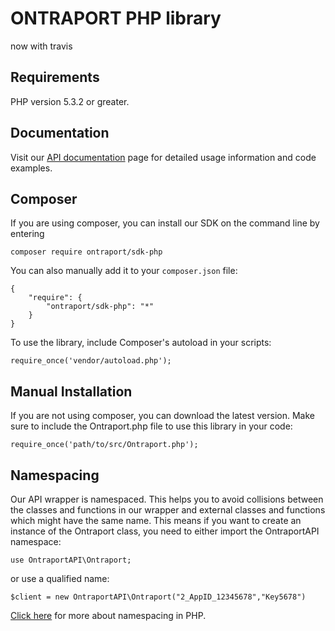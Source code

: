 # ONTRAPORT PHP library


now with travis

## Requirements
PHP version 5.3.2 or greater.

## Documentation
Visit our [API documentation](https://api.ontraport.com/doc) page for detailed usage information and code examples.

## Composer
If you are using composer, you can install our SDK on the command line by entering
```
composer require ontraport/sdk-php
```
You can also manually add it to your `composer.json` file:
```
{
    "require": {
        "ontraport/sdk-php": "*"
    }
}
```
To use the library, include Composer's autoload in your scripts:
```
require_once('vendor/autoload.php');
```
## Manual Installation
If you are not using composer, you can download the latest version. Make sure to include the Ontraport.php file to use this library in your code:
```
require_once('path/to/src/Ontraport.php');
```
## Namespacing
Our API wrapper is namespaced. 
This helps you to avoid collisions between the classes and functions in our wrapper and external classes and functions which might have the same name.
This means if you want to create an instance of the Ontraport class, you need to either import the OntraportAPI namespace:
```
use OntraportAPI\Ontraport;
```
or use a qualified name:
```
$client = new OntraportAPI\Ontraport("2_AppID_12345678","Key5678")
```
[Click here](http://php.net/manual/en/language.namespaces.php) for more about namespacing in PHP.
